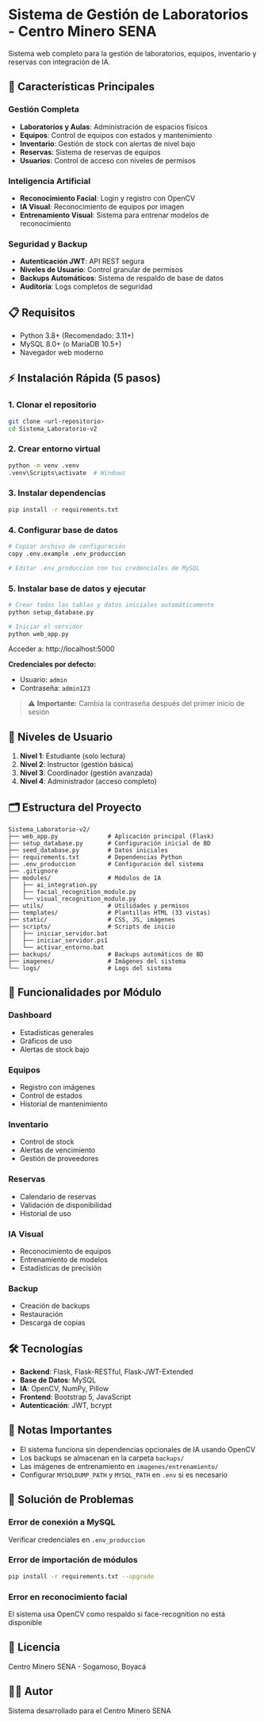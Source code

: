 # Sistema de Gestión de Laboratorios - Centro Minero SENA

Sistema web completo para la gestión de laboratorios, equipos, inventario y reservas con integración de IA.

## 🚀 Características Principales

### Gestión Completa
- **Laboratorios y Aulas**: Administración de espacios físicos
- **Equipos**: Control de equipos con estados y mantenimiento
- **Inventario**: Gestión de stock con alertas de nivel bajo
- **Reservas**: Sistema de reservas de equipos
- **Usuarios**: Control de acceso con niveles de permisos

### Inteligencia Artificial
- **Reconocimiento Facial**: Login y registro con OpenCV
- **IA Visual**: Reconocimiento de equipos por imagen
- **Entrenamiento Visual**: Sistema para entrenar modelos de reconocimiento

### Seguridad y Backup
- **Autenticación JWT**: API REST segura
- **Niveles de Usuario**: Control granular de permisos
- **Backups Automáticos**: Sistema de respaldo de base de datos
- **Auditoría**: Logs completos de seguridad

## 📋 Requisitos

- Python 3.8+ (Recomendado: 3.11+)
- MySQL 8.0+ (o MariaDB 10.5+)
- Navegador web moderno

## ⚡ Instalación Rápida (5 pasos)

### 1. Clonar el repositorio
```bash
git clone <url-repositorio>
cd Sistema_Laboratorio-v2
```

### 2. Crear entorno virtual
```bash
python -m venv .venv
.venv\Scripts\activate  # Windows
```

### 3. Instalar dependencias
```bash
pip install -r requirements.txt
```

### 4. Configurar base de datos
```bash
# Copiar archivo de configuración
copy .env.example .env_produccion

# Editar .env_produccion con tus credenciales de MySQL
```

### 5. Instalar base de datos y ejecutar
```bash
# Crear todas las tablas y datos iniciales automáticamente
python setup_database.py

# Iniciar el servidor
python web_app.py
```

Acceder a: http://localhost:5000

**Credenciales por defecto:**
- Usuario: `admin`
- Contraseña: `admin123`

> ⚠️ **Importante:** Cambia la contraseña después del primer inicio de sesión

## 👥 Niveles de Usuario

1. **Nivel 1**: Estudiante (solo lectura)
2. **Nivel 2**: Instructor (gestión básica)
3. **Nivel 3**: Coordinador (gestión avanzada)
4. **Nivel 4**: Administrador (acceso completo)

## 🗂️ Estructura del Proyecto

```
Sistema_Laboratorio-v2/
├── web_app.py              # Aplicación principal (Flask)
├── setup_database.py       # Configuración inicial de BD
├── seed_database.py        # Datos iniciales
├── requirements.txt        # Dependencias Python
├── .env_produccion         # Configuración del sistema
├── .gitignore
├── modules/                # Módulos de IA
│   ├── ai_integration.py
│   ├── facial_recognition_module.py
│   └── visual_recognition_module.py
├── utils/                  # Utilidades y permisos
├── templates/              # Plantillas HTML (33 vistas)
├── static/                 # CSS, JS, imágenes
├── scripts/                # Scripts de inicio
│   ├── iniciar_servidor.bat
│   ├── iniciar_servidor.ps1
│   └── activar_entorno.bat
├── backups/                # Backups automáticos de BD
├── imagenes/               # Imágenes del sistema
└── logs/                   # Logs del sistema
```

## 🔑 Funcionalidades por Módulo

### Dashboard
- Estadísticas generales
- Gráficos de uso
- Alertas de stock bajo

### Equipos
- Registro con imágenes
- Control de estados
- Historial de mantenimiento

### Inventario
- Control de stock
- Alertas de vencimiento
- Gestión de proveedores

### Reservas
- Calendario de reservas
- Validación de disponibilidad
- Historial de uso

### IA Visual
- Reconocimiento de equipos
- Entrenamiento de modelos
- Estadísticas de precisión

### Backup
- Creación de backups
- Restauración
- Descarga de copias

## 🛠️ Tecnologías

- **Backend**: Flask, Flask-RESTful, Flask-JWT-Extended
- **Base de Datos**: MySQL
- **IA**: OpenCV, NumPy, Pillow
- **Frontend**: Bootstrap 5, JavaScript
- **Autenticación**: JWT, bcrypt

## 📝 Notas Importantes

- El sistema funciona sin dependencias opcionales de IA usando OpenCV
- Los backups se almacenan en la carpeta `backups/`
- Las imágenes de entrenamiento en `imagenes/entrenamiento/`
- Configurar `MYSQLDUMP_PATH` y `MYSQL_PATH` en `.env` si es necesario

## 🐛 Solución de Problemas

### Error de conexión a MySQL
Verificar credenciales en `.env_produccion`

### Error de importación de módulos
```bash
pip install -r requirements.txt --upgrade
```

### Error en reconocimiento facial
El sistema usa OpenCV como respaldo si face-recognition no está disponible

## 📄 Licencia

Centro Minero SENA - Sogamoso, Boyacá

## 👨‍💻 Autor

Sistema desarrollado para el Centro Minero SENA
